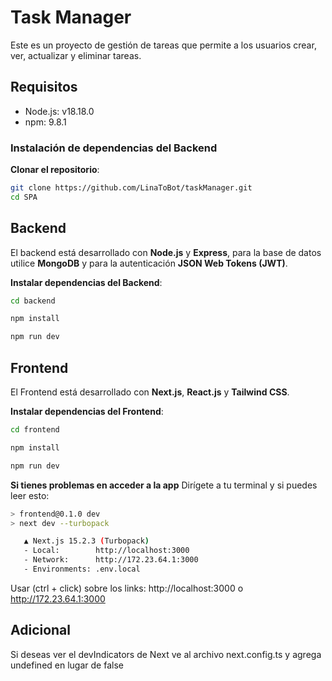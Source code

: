# Task Manager

Este es un proyecto de gestión de tareas que permite a los usuarios crear, ver, actualizar y eliminar tareas.

## Requisitos

- Node.js: v18.18.0
- npm: 9.8.1

### Instalación de dependencias del Backend

**Clonar el repositorio**:

```bash
git clone https://github.com/LinaToBot/taskManager.git
cd SPA
```

## Backend

El backend está desarrollado con **Node.js** y **Express**, para la base de datos utilice **MongoDB** y para la autenticación **JSON Web Tokens (JWT)**.

**Instalar dependencias del Backend**:

```bash
cd backend
```

```bash
npm install
```

```bash
npm run dev
```

## Frontend

El Frontend está desarrollado con **Next.js**, **React.js** y **Tailwind CSS**.

**Instalar dependencias del Frontend**:

```bash
cd frontend
```

```bash
npm install
```

```bash
npm run dev
```

**Si tienes problemas en acceder a la app**
Dirígete a tu terminal y si puedes leer esto:

```bash
> frontend@0.1.0 dev
> next dev --turbopack

   ▲ Next.js 15.2.3 (Turbopack)
   - Local:        http://localhost:3000
   - Network:      http://172.23.64.1:3000
   - Environments: .env.local
```

Usar (ctrl + click) sobre los links: http://localhost:3000 o http://172.23.64.1:3000

## Adicional

Si deseas ver el devIndicators de Next ve al archivo next.config.ts
y agrega undefined en lugar de false
